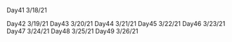 Day41
3/18/21

Day42
3/19/21
Day43
3/20/21
Day44
3/21/21
Day45
3/22/21
Day46
3/23/21
Day47
3/24/21
Day48
3/25/21
Day49
3/26/21
